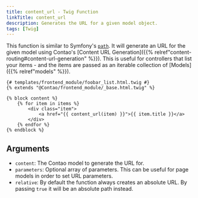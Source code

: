 ```yaml
---
title: content_url - Twig Function
linkTitle: content_url
description: Generates the URL for a given model object.
tags: [Twig]
---
```


This function is similar to Symfony's [`path`](https://symfony.com/doc/current/reference/twig_reference.html#path).
It will generate an URL for the given model using Contao's
[Content URL Generation]({{% relref"content-routing#content-url-generation" %}}). This is useful for controllers that list
your items - and the items are passed as an iterable collection of [Models]({{% relref"models" %}}).

```twig
{# templates/frontend_module/foobar_list.html.twig #}
{% extends "@Contao/frontend_module/_base.html.twig" %}

{% block content %}
    {% for item in items %}
        <div class="item">
            <a href="{{ content_url(item) }}">{{ item.title }}</a>
        </div>
    {% endfor %}
{% endblock %}
```

## Arguments

* `content`: The Contao model to generate the URL for.
* `parameters`: Optional array of parameters. This can be useful for page models in order to set URL parameters.
* `relative`: By default the function always creates an absolute URL. By passing `true` it will be an absolute path instead.
